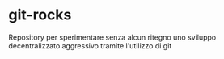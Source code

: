 # git-rocks
Repository per sperimentare senza alcun ritegno uno sviluppo decentralizzato aggressivo tramite l'utilizzo di git
